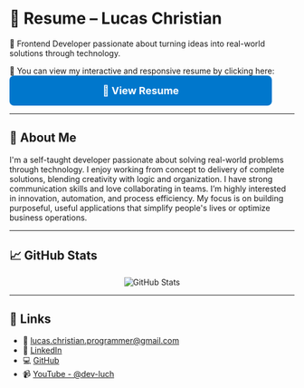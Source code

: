 # 💼 Resume – Lucas Christian

🎯 Frontend Developer passionate about turning ideas into real-world solutions through technology.

📄 You can view my interactive and responsive resume by clicking here: <a href="https://cv.dev-luch.com/" target="_blank" style="display: inline-block; padding: 16px 32px; font-size: 18px; font-weight: bold; color: white; background-color: #0077cc; text-decoration: none; border-radius: 8px; width: 100%; max-width: 400px; text-align: center;">📄 View Resume</a>

---

## 🧠 About Me

I'm a self-taught developer passionate about solving real-world problems through technology. I enjoy working from concept to delivery of complete solutions, blending creativity with logic and organization. I have strong communication skills and love collaborating in teams. I’m highly interested in innovation, automation, and process efficiency. My focus is on building purposeful, useful applications that simplify people's lives or optimize business operations.

---

## 📈 GitHub Stats

<div align="center">
  <img src="https://github-readme-stats.vercel.app/api?username=Lucas-Christian&show_icons=true&theme=github_dark&include_all_commits=true&count_private=true" alt="GitHub Stats" />
</div>

---

## 🔗 Links

* 📧 [lucas.christian.programmer@gmail.com](mailto:lucas.christian.programmer@gmail.com)
* 💼 [LinkedIn](https://www.linkedin.com/in/lucas-christian-226846245/)
* 💻 [GitHub](https://github.com/Lucas-Christian)
* 📹 [YouTube - @dev-luch](https://www.youtube.com/@dev-luch)
